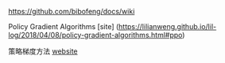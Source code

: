 https://github.com/bibofeng/docs/wiki

Policy Gradient Algorithms [site]
(https://lilianweng.github.io/lil-log/2018/04/08/policy-gradient-algorithms.html#ppo)

 
策略梯度方法 [website](https://tomaxent.com/2019/04/14/%E7%AD%96%E7%95%A5%E6%A2%AF%E5%BA%A6%E6%96%B9%E6%B3%95/)
